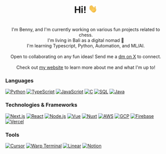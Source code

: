 <h1 align="center">Hi! <img src="https://github.com/bennyrubanov/bennyrubanov/blob/main/238178097-766d336d-b87d-44ba-807c-c51de2bc6b4d.gif" width="28px" alt="👋"></h1>

<p align="center">
    <br>
        I'm Benny, and I'm currently working on various fun projects related to chess.<br>
        I'm living in Bali as a digital nomad 🌴<br>
        I'm learning Typescript, Python, Automation, and ML/AI.<br><br>
        Open to collaborating on any fun ideas! Send me a <a href="https://twitter.com/BennyRubanov">dm on X</a> to connect.<br>
    <br>
    Check out <a href="https://bennyrubanov.com">my website</a> to learn more about me and what I'm up to!
</p>

### Languages
[![Python](https://img.shields.io/badge/python-black?style=for-the-badge&logo=python)](https://www.python.org/)
[![TypeScript](https://img.shields.io/badge/typescript-black?style=for-the-badge&logo=typescript)](https://www.typescriptlang.org/)
[![JavaScript](https://img.shields.io/badge/javascript-black?style=for-the-badge&logo=javascript)](https://www.javascript.com/)
[![C](https://img.shields.io/badge/c-black?style=for-the-badge&logo=c)](https://en.wikipedia.org/wiki/C_(programming_language))
[![SQL](https://img.shields.io/badge/sql-black?style=for-the-badge&logo=mysql)](https://www.mysql.com/)
[![Java](https://img.shields.io/badge/java-black?style=for-the-badge&logo=java)](https://www.java.com/)

### Technologies & Frameworks
[![Next.js](https://img.shields.io/badge/next.js-000000?style=for-the-badge&logo=nextdotjs&logoColor=white)](https://nextjs.org/)
[![React](https://img.shields.io/badge/react-black?style=for-the-badge&logo=react)](https://reactjs.org/)
[![Node.js](https://img.shields.io/badge/node.js-000000?style=for-the-badge&logo=nodedotjs&logoColor=white)](https://nodejs.org/)
[![Vue](https://img.shields.io/badge/vue-black?style=for-the-badge&logo=vue.js)](https://vuejs.org/)
[![Nuxt](https://img.shields.io/badge/nuxt.js-000000?style=for-the-badge&logo=nuxtdotjs)](https://nuxtjs.org/)
[![AWS](https://img.shields.io/badge/aws-black?style=for-the-badge&logo=amazonaws)](https://aws.amazon.com/)
[![GCP](https://img.shields.io/badge/gcp-black?style=for-the-badge&logo=googlecloud)](https://cloud.google.com/)
[![Firebase](https://img.shields.io/badge/firebase-black?style=for-the-badge&logo=firebase)](https://firebase.google.com/)
[![Vercel](https://img.shields.io/badge/vercel-black?style=for-the-badge&logo=vercel)](https://vercel.com/)

### Tools
[![Cursor](https://img.shields.io/badge/cursor-black?style=for-the-badge&logo=visualstudiocode)](https://cursor.com/)
[![Warp Terminal](https://img.shields.io/badge/warp_terminal-black?style=for-the-badge&logo=gnometerminal)](https://www.warp.dev/)
[![Linear](https://img.shields.io/badge/linear-black?style=for-the-badge&logo=linear)](https://linear.app/)
[![Notion](https://img.shields.io/badge/notion-black?style=for-the-badge&logo=notion)](https://www.notion.so/)

<!--
**bennyrubanov/bennyrubanov** is a ✨ _special_ ✨ repository because its `README.md` (this file) appears on your GitHub profile.

Here are some ideas to get you started:

- 🔭 I’m currently working on ...
- 🌱 I’m currently learning ...
- 👯 I’m looking to collaborate on ...
- 🤔 I’m looking for help with ...
- 💬 Ask me about ...
- 📫 How to reach me: ...
- 😄 Pronouns: ...
- ⚡ Fun fact: ...
-->
